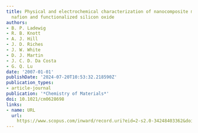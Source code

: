 ```yaml
---
title: Physical and electrochemical characterization of nanocomposite membranes of
  nafion and functionalized silicon oxide
authors:
- B. P. Ladewig
- R. B. Knott
- A. J. Hill
- J. D. Riches
- J. W. White
- D. J. Martin
- J. C. D. Da Costa
- G. Q. Lu
date: '2007-01-01'
publishDate: '2024-07-20T10:53:32.218590Z'
publication_types:
- article-journal
publication: '*Chemistry of Materials*'
doi: 10.1021/cm0628698
links:
- name: URL
  url: 
    https://www.scopus.com/inward/record.uri?eid=2-s2.0-34248403362&doi=10.1021%2fcm0628698&partnerID=40&md5=242b4705c2b9cdfa35d6beeb5d88ee77
---
```

